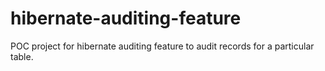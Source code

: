 # hibernate-auditing-feature
POC project for hibernate auditing feature to audit records for a particular table.
